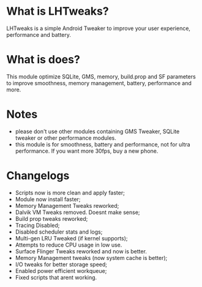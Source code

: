 # What is LHTweaks?
LHTweaks is a simple Android Tweaker to improve your user experience, performance and battery.

# What is does?
This module optimize SQLite, GMS, memory, build.prop and SF parameters to improve smoothness, memory management, battery, performance and more.

# Notes
- please don't use other modules containing GMS Tweaker, SQLite tweaker or other performance modules.
- this module is for smoothness, battery and performance, not for ultra performance. If you want more 30fps, buy a new phone.

# Changelogs
- Scripts now is more clean and apply faster;
- Module now install faster;
- Memory Management Tweaks reworked;
- Dalvik VM Tweaks removed. Doesnt make sense;
- Build prop tweaks reworked;
- Tracing Disabled;
- Disabled scheduler stats and logs;
- Multi-gen LRU Tweaked (if kernel supports);
- Attempts to reduce CPU usage in low use.
- Surface Flinger Tweaks reworked and now is better.
- Memory Management tweaks (now system cache is better);
- I/O tweaks for better storage speed;
- Enabled power efficient workqueue;
- Fixed scripts that arent working.


